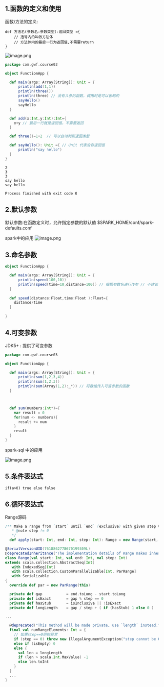 ## 1.函数的定义和使用

函数/方法的定义:

```
def 方法名(参数名:参数类型):返回类型 ={
    // 括号内的叫做方法体
    // 方法体内的最后一行为返回值,不需要return
}
```

![image.png](https://upload-images.jianshu.io/upload_images/7220971-a0b0ba43b1eb94b7.png?imageMogr2/auto-orient/strip%7CimageView2/2/w/1240)

```scala
package com.gwf.course03

object FunctionApp {

  def main(args: Array[String]): Unit = {
      println(add(1,1))
      println(three())
      println(three) // 没有入参的函数，调用时是可以省略的
      sayHello()
      sayHello
  }

  def add(x:Int,y:Int):Int={
    x+y // 最后一行就是返回值，不需要返回
  }

  def three()=1+2  // 可以自动判断返回类型

  def sayHello(): Unit ={ // Unit 代表没有返回值
      println("say hello")
  }
}

```
```
2
3
3
say hello
say hello

Process finished with exit code 0
```

## 2.默认参数
默认参数:在函数定义时，允许指定参数的默认值
$SPARK_HOME/conf/spark-defaults.conf

spark中的应用
![image.png](https://upload-images.jianshu.io/upload_images/7220971-66a0352fea770f43.png?imageMogr2/auto-orient/strip%7CimageView2/2/w/1240)


## 3.命名参数
```scala
object FunctionApp {

  def main(args: Array[String]): Unit = {
      println(speed(100,10))
      println(speed(time=10,distance=100)) // 根据参数名进行传参 // 不建议
  }
  
  def speed(distance:Float,time:Float ):Float={
    distance/time
  }
  
}
```


## 4.可变参数
JDK5+ : 提供了可变参数

```scala
package com.gwf.course03

object FunctionApp {

  def main(args: Array[String]): Unit = {
      println(sum(1,2,3,4))
      println(sum(1,2,3))
      println(sum(Array(1,2):_*)) // 将数组传入可变参数的函数
  }



  def sum(numbers:Int*)={
    var result = 0
    for(num <- numbers){
      result += num
    }
    result
  }
}

```
spark-sql 中的应用

![image.png](https://upload-images.jianshu.io/upload_images/7220971-26618e0f415444ee.png?imageMogr2/auto-orient/strip%7CimageView2/2/w/1240)


## 5.条件表达式

```
if(a>0) true else false
```

## 6.循环表达式

Range源码

```scala
/** Make a range from `start` until `end` (exclusive) with given step value.
   * @note step != 0
   */
  def apply(start: Int, end: Int, step: Int): Range = new Range(start, end, step)

@SerialVersionUID(7618862778670199309L)
@deprecatedInheritance("The implementation details of Range makes inheriting from it unwise.", "2.11.0")
class Range(val start: Int, val end: Int, val step: Int)
extends scala.collection.AbstractSeq[Int]
   with IndexedSeq[Int]
   with scala.collection.CustomParallelizable[Int, ParRange]
   with Serializable
{
  override def par = new ParRange(this)

  private def gap           = end.toLong - start.toLong
  private def isExact       = gap % step == 0
  private def hasStub       = isInclusive || !isExact
  private def longLength    = gap / step + ( if (hasStub) 1 else 0 )

...

  @deprecated("This method will be made private, use `length` instead.", "2.11")
  final val numRangeElements: Int = {
    // 如果step==0则抛异常
    if (step == 0) throw new IllegalArgumentException("step cannot be 0.")
    else if (isEmpty) 0
    else {
      val len = longLength
      if (len > scala.Int.MaxValue) -1
      else len.toInt
    }
  }
  ...
}
```


